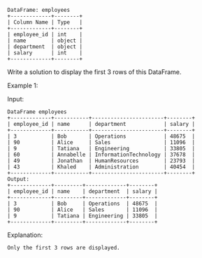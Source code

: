     DataFrame: employees
    +-------------+--------+
    | Column Name | Type   |
    +-------------+--------+
    | employee_id | int    |
    | name        | object |
    | department  | object |
    | salary      | int    |
    +-------------+--------+

Write a solution to display the first 3 rows of this DataFrame.

Example 1:

Input:

    DataFrame employees
    +-------------+-----------+-----------------------+--------+
    | employee_id | name      | department            | salary |
    +-------------+-----------+-----------------------+--------+
    | 3           | Bob       | Operations            | 48675  |
    | 90          | Alice     | Sales                 | 11096  |
    | 9           | Tatiana   | Engineering           | 33805  |
    | 60          | Annabelle | InformationTechnology | 37678  |
    | 49          | Jonathan  | HumanResources        | 23793  |
    | 43          | Khaled    | Administration        | 40454  |
    +-------------+-----------+-----------------------+--------+
    Output:
    +-------------+---------+-------------+--------+
    | employee_id | name    | department  | salary |
    +-------------+---------+-------------+--------+
    | 3           | Bob     | Operations  | 48675  |
    | 90          | Alice   | Sales       | 11096  |
    | 9           | Tatiana | Engineering | 33805  |
    +-------------+---------+-------------+--------+
Explanation:

    Only the first 3 rows are displayed.

